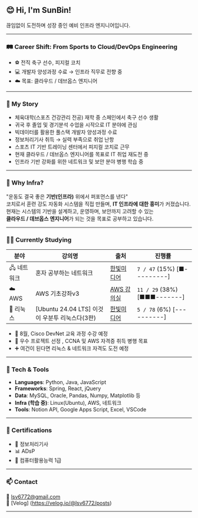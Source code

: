 ## 😊 Hi, I'm SunBin!

끊임없이 도전하며 성장 중인 예비 인프라 엔지니어입니다.  

---

### 🛤️ Career Shift: From Sports to Cloud/DevOps Engineering

- ⚽ 전직 축구 선수, 피지컬 코치   
- 💻 개발자 양성과정 수료 → 인프라 직무로 전향 중  
- ☁️ 목표: 클라우드 / 데브옵스 엔지니어

---

### 📖 My Story

- 체육대학(스포츠 건강관리 전공) 재학 중 스페인에서 축구 선수 생활  
- 귀국 후 졸업 및 경기분석 수업을 시작으로 IT 분야에 관심  
- 빅데이터를 활용한 풀스택 개발자 양성과정 수료  
- 정보처리기사 취득 → 실력 부족으로 취업 난항  
- 스포츠 IT 기반 트레이닝 센터에서 피지컬 코치로 근무  
- 현재 클라우드 / 데브옵스 엔지니어를 목표로 IT 취업 재도전 중  
- 인프라 기반 강화를 위한 네트워크 및 보안 분야 병행 학습 중

---

### 🎯 Why Infra?

"운동도 결국 좋은 **기반(인프라)** 위에서 퍼포먼스를 낸다"  
코치로서 훈련 강도 자동화 시스템을 직접 만들며, **IT 인프라에 대한 흥미**가 커졌습니다.  
현재는 시스템의 기반을 설계하고, 운영하며, 보안까지 고려할 수 있는  
**클라우드 / 데브옵스 엔지니어**가 되는 것을 목표로 공부하고 있습니다.

---

### 🧑‍💻 Currently Studying

| 분야 | 강의명 | 출처 | 진행률 |
|------|--------|------|--------|
| 🖧 네트워크 | 혼자 공부하는 네트워크 | [한빛미디어](https://www.youtube.com/playlist?list=PLVsNizTWUw7HfOCgvlfHIDPPo3TE-2iQM) | `7 / 47` (15%) [■---------] |
| ☁️ AWS | AWS 기초강좌v3 | [AWS 강의실](https://www.youtube.com/playlist?list=PLfth0bK2MgIYuFahPhXTpTomkwVx5Fl-v) | `11 / 29` (38%) [■■■-------] |
| 🐧 리눅스 | [Ubuntu 24.04 LTS] 이것이 우분투 리눅스다(3판) | [한빛미디어](https://www.youtube.com/playlist?list=PLVsNizTWUw7HAcyW6bma7trGJfiTSDA44) | `5 / 78` (6%) [----------] |



- 📌 8월, Cisco DevNet 교육 과정 수강 예정
- 🎯 우수 프로젝트 선정 , CCNA 및 AWS 자격증 취득 병행 목표
- ➕ 여건이 된다면 리눅스 & 네트워크 자격도 도전 예정

---

### 🧰 Tech & Tools

- **Languages**: Python, Java, JavaScript  
- **Frameworks**: Spring, React, jQuery  
- **Data**: MySQL, Oracle, Pandas, Numpy, Matplotlib 등  
- **Infra (학습 중)**: Linux(Ubuntu), AWS, 네트워크  
- **Tools**: Notion API, Google Apps Script, Excel, VSCode

---

### 🧾 Certifications

- 📜 정보처리기사  
- 📊 ADsP  
- 🧮 컴퓨터활용능력 1급  

---

### 📫 Contact

📧 lsv6772@gmail.com  
📌 [Velog] (https://velog.io/@lsv6772/posts)

---
